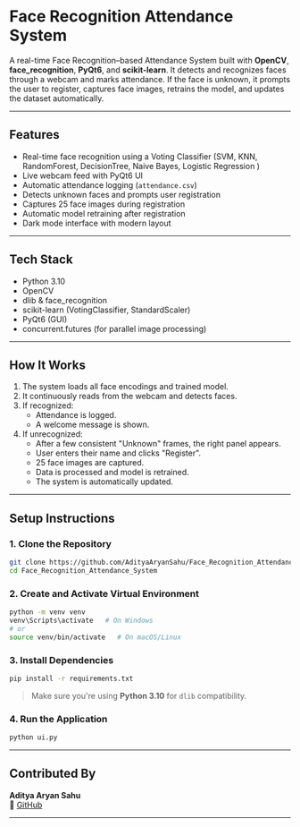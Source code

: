 # Face Recognition Attendance System

A real-time Face Recognition–based Attendance System built with **OpenCV**, **face_recognition**, **PyQt6**, and **scikit-learn**. It detects and recognizes faces through a webcam and marks attendance. If the face is unknown, it prompts the user to register, captures face images, retrains the model, and updates the dataset automatically.

---

## Features

-  Real-time face recognition using a Voting Classifier 
   (SVM, KNN, RandomForest, DecisionTree, Naive Bayes, Logistic Regression )
-  Live webcam feed with PyQt6 UI
-  Automatic attendance logging (`attendance.csv`)
-  Detects unknown faces and prompts user registration
-  Captures 25 face images during registration
-  Automatic model retraining after registration
-  Dark mode interface with modern layout

---

## Tech Stack

- Python 3.10
- OpenCV
- dlib & face_recognition
- scikit-learn (VotingClassifier, StandardScaler)
- PyQt6 (GUI)
- concurrent.futures (for parallel image processing)

---

## How It Works

1. The system loads all face encodings and trained model.
2. It continuously reads from the webcam and detects faces.
3. If recognized:
   - Attendance is logged.
   - A welcome message is shown.
4. If unrecognized:
   - After a few consistent "Unknown" frames, the right panel appears.
   - User enters their name and clicks "Register".
   - 25 face images are captured.
   - Data is processed and model is retrained.
   - The system is automatically updated.

---

## Setup Instructions

### 1. Clone the Repository

```bash
git clone https://github.com/AdityaAryanSahu/Face_Recognition_Attendance_System.git
cd Face_Recognition_Attendance_System
```

### 2. Create and Activate Virtual Environment

```bash
python -m venv venv
venv\Scripts\activate   # On Windows
# or
source venv/bin/activate   # On macOS/Linux
```

### 3. Install Dependencies

```bash
pip install -r requirements.txt
```

>  Make sure you're using **Python 3.10** for `dlib` compatibility.

### 4. Run the Application

```bash
python ui.py
```

---

## Contributed By

**Aditya Aryan Sahu**  
🔗 [GitHub](https://github.com/AdityaAryanSahu)

---

